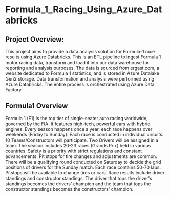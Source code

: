 # Formula_1_Racing_Using_Azure_Databricks

## Project Overview:
This project aims to provide a data analysis solution for Formula-1 race results using Azure Databricks. This is an ETL pipeline to ingest Formula 1 motor racing data, transform and load it into our data warehouse for reporting and analysis purposes. The data is sourced from ergast.com, a website dedicated to Formula 1 statistics, and is stored in Azure Datalake Gen2 storage. Data transformation and analysis were performed using Azure Databricks. The entire process is orchestrated using Azure Data Factory.

## Formula1 Overview
Formula 1 (F1) is the top tier of single-seater auto racing worldwide, governed by the FIA. It features high-tech, powerful cars with hybrid engines. Every season happens once a year, each race happens over weekends (Friday to Sunday). Each race is conducted in individual circuits. 10 Teams/Constructors will participate. Two Drivers will be assigned in a team. The season includes 20-23 races (Grands Prix) held in various countries. Safety is a priority with strict regulations and constant advancements. Pit stops for tire changes and adjustments are common. There will be a qualifying round conducted on Saturday to decide the grid positions of drivers for the Sunday match. Each race contains 50-70 laps. Pitstops will be available to change tires or cars. Race results include driver standings and constructor standings. The driver that tops the driver's standings becomes the drivers' champion and the team that tops the constructor standings becomes the constructors' champion.
